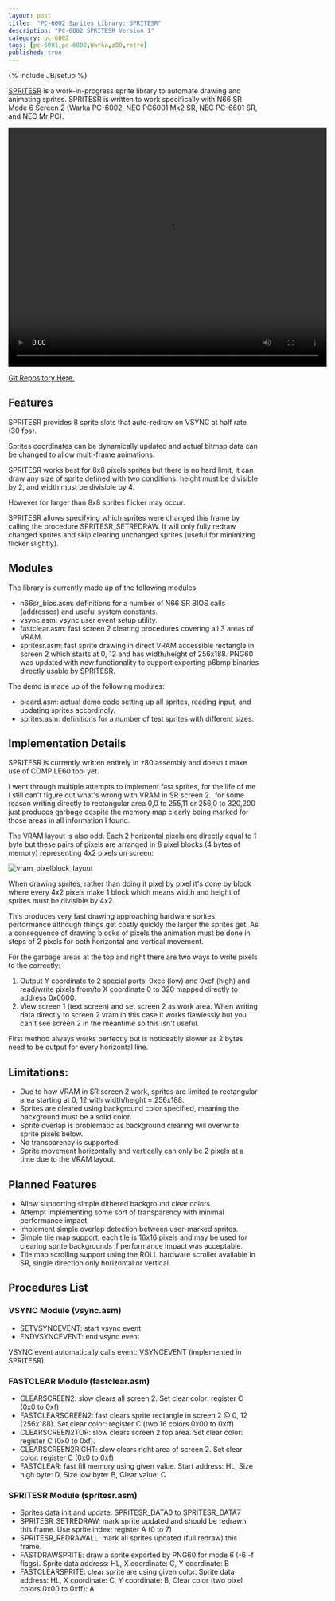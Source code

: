 ```yaml
---
layout: post
title:  "PC-6002 Sprites Library: SPRITESR"
description: "PC-6002 SPRITESR Version 1"
category: pc-6002
tags: [pc-6001,pc-6002,Warka,z80,retro]
published: true
---
```


{% include JB/setup %}

[vram_pixelblock_layout]: {{site.baseurl}}assets/photos/pc6002/vram_pixelblock_layout.gif "VRAM Pixel Blocks Layout"

[SPRITESR git]: https://github.com/Salwan/pc6002/tree/master/SPRITESR "PC-6002 Git Repo: SPRITESR"

[SPRITESR][SPRITESR git] is a work-in-progress sprite library to automate drawing and animating sprites. SPRITESR is written to work specifically with N66 SR Mode 6 Screen 2 (Warka PC-6002, NEC PC6001 Mk2 SR, NEC PC-6601 SR, and NEC Mr PC).

<video width="640" height="480" autoplay>
  <source src="{{site.baseurl}}assets/videos/spritesr_1.webm" type="video/webm">
Your browser does not support the video tag or webm videos.
</video> 

[Git Repository Here.][SPRITESR git]

## Features

SPRITESR provides 8 sprite slots that auto-redraw on VSYNC at half rate (30 fps).

Sprites coordinates can be dynamically updated and actual bitmap data can be changed to allow multi-frame animations.

SPRITESR works best for 8x8 pixels sprites but there is no hard limit, it can draw any size of sprite defined with two conditions: height must be divisible by 2, and width must be divisible by 4. 

However for larger than 8x8 sprites flicker may occur.

SPRITESR allows specifying which sprites were changed this frame by calling the procedure SPRITESR_SETREDRAW. It will only fully redraw changed sprites and skip clearing unchanged sprites (useful for minimizing flicker slightly).

## Modules 

The library is currently made up of the following modules:

* n66sr_bios.asm: definitions for a number of N66 SR BIOS calls (addresses) and useful system constants.
* vsync.asm: vsync user event setup utility.
* fastclear.asm: fast screen 2 clearing procedures covering all 3 areas of VRAM.
* spritesr.asm: fast sprite drawing in direct VRAM accessible rectangle in screen 2 which starts at 0, 12 and has width/height of 256x188. PNG60 was updated with new functionality to support exporting p6bmp binaries directly usable by SPRITESR.

The demo is made up of the following modules:

* picard.asm: actual demo code setting up all sprites, reading input, and updating sprites accordingly.
* sprites.asm: definitions for a number of test sprites with different sizes.

## Implementation Details

SPRITESR is currently written entirely in z80 assembly and doesn't make use of COMPILE60 tool yet.

I went through multiple attempts to implement fast sprites, for the life of me I still can't figure out what's wrong with VRAM in SR screen 2.. for some reason writing directly to rectangular area 0,0 to 255,11 or 256,0 to 320,200 just produces garbage despite the memory map clearly being marked for those areas in all information I found.

The VRAM layout is also odd. Each 2 horizontal pixels are directly equal to 1 byte but these pairs of pixels are arranged in 8 pixel blocks (4 bytes of memory) representing 4x2 pixels on screen:

![vram_pixelblock_layout]

When drawing sprites, rather than doing it pixel by pixel it's done by block where every 4x2 pixels make 1 block which means width and height of sprites must be divisible by 4x2.

This produces very fast drawing approaching hardware sprites performance although things get costly quickly the larger the sprites get. As a consequence of drawing blocks of pixels the animation must be done in steps of 2 pixels for both horizontal and vertical movement.

For the garbage areas at the top and right there are two ways to write pixels to the correctly:

1. Output Y coordinate to 2 special ports: 0xce (low) and 0xcf (high) and read/write pixels from/to X coordinate 0 to 320 mapped directly to address 0x0000.
2. View screen 1 (text screen) and set screen 2 as work area. When writing data directly to screen 2 vram in this case it works flawlessly but you can't see screen 2 in the meantime so this isn't useful.

First method always works perfectly but is noticeably slower as 2 bytes need to be output for every horizontal line.

## Limitations:

- Due to how VRAM in SR screen 2 work, sprites are limited to rectangular area starting at 0, 12 with width/height = 256x188.
- Sprites are cleared using background color specified, meaning the background must be a solid color.
- Sprite overlap is problematic as background clearing will overwrite sprite pixels below.
- No transparency is supported.
- Sprite movement horizontally and vertically can only be 2 pixels at a time due to the VRAM layout.

## Planned Features

- Allow supporting simple dithered background clear colors.
- Attempt implementing some sort of transparency with minimal performance impact.
- Implement simple overlap detection between user-marked sprites.
- Simple tile map support, each tile is 16x16 pixels and may be used for clearing sprite backgrounds if performance impact was acceptable.
- Tile map scrolling support using the ROLL hardware scroller available in SR, single direction only horizontal or vertical.

## Procedures List

### VSYNC Module (vsync.asm)

- SETVSYNCEVENT: start vsync event
- ENDVSYNCEVENT: end vsync event

VSYNC event automatically calls event: VSYNCEVENT (implemented in SPRITESR)

### FASTCLEAR Module (fastclear.asm)

- CLEARSCREEN2: slow clears all screen 2. Set clear color: register C (0x0 to 0xf)
- FASTCLEARSCREEN2: fast clears sprite rectangle in screen 2 @ 0, 12 (256x188). Set clear color: register C (two 16 colors 0x00 to 0xff)
- CLEARSCREEN2TOP: slow clears screen 2 top area. Set clear color: register C (0x0 to 0xf).
- CLEARSCREEN2RIGHT: slow clears right area of screen 2. Set clear color: register C (0x0 to 0xf)
- FASTCLEAR: fast fill memory using given value. Start address: HL, Size high byte: D, Size low byte: B, Clear value: C

### SPRITESR Module (spritesr.asm)

- Sprites data init and update: SPRITESR_DATA0 to SPRITESR_DATA7
- SPRITESR_SETREDRAW: mark sprite updated and should be redrawn this frame. Use sprite index: register A (0 to 7)
- SPRITESR_REDRAWALL: mark all sprites updated (full redraw) this frame.
- FASTDRAWSPRITE: draw a sprite exported by PNG60 for mode 6 (-6 -f flags). Sprite data address: HL, X coordinate: C, Y coordinate: B
- FASTCLEARSPRITE: clear sprite are using given color. Sprite data address: HL, X coordinate: C, Y coordinate: B, Clear color (two pixel colors 0x00 to 0xff): A


